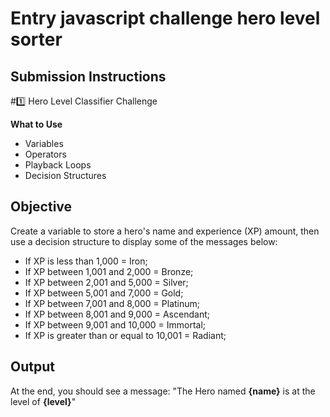# Entry javascript challenge hero level sorter

## Submission Instructions
#1️⃣ Hero Level Classifier Challenge

**What to Use**
- Variables
- Operators
- Playback Loops
- Decision Structures

## Objective

Create a variable to store a hero's name and experience (XP) amount, then use a decision structure to display some of the messages below:

- If XP is less than 1,000 = Iron;
- If XP between 1,001 and 2,000 = Bronze;
- If XP between 2,001 and 5,000 = Silver;
- If XP between 5,001 and 7,000 = Gold;
- If XP between 7,001 and 8,000 = Platinum;
- If XP between 8,001 and 9,000 = Ascendant;
- If XP between 9,001 and 10,000 = Immortal;
- If XP is greater than or equal to 10,001 = Radiant;

## Output

At the end, you should see a message:
"The Hero named **{name}** is at the level of **{level}**"

